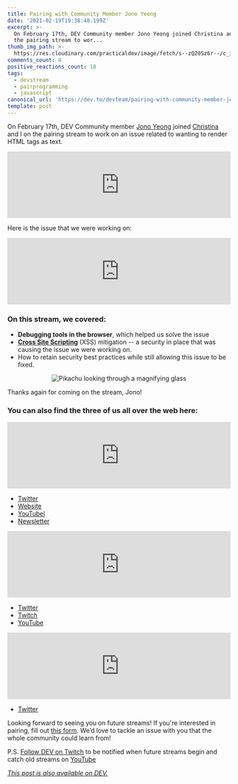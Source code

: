 ```yaml
---
title: Pairing with Community Member Jono Yeong
date: '2021-02-19T19:38:48.199Z'
excerpt: >-
  On February 17th, DEV Community member Jono Yeong joined Christina and I on
  the pairing stream to wor...
thumb_img_path: >-
  https://res.cloudinary.com/practicaldev/image/fetch/s--zQ20Sz6r--/c_imagga_scale,f_auto,fl_progressive,h_420,q_auto,w_1000/https://dev-to-uploads.s3.amazonaws.com/uploads/articles/8qpteiqv2kmku8wnd5xz.jpg
comments_count: 4
positive_reactions_count: 18
tags:
  - devstream
  - pairprogramming
  - javascript
canonical_url: 'https://dev.to/devteam/pairing-with-community-member-jono-yeong-3knk'
template: post
---
```


On <time datetime="2021-02-17">February 17th</time>, DEV Community member [Jono Yeong](https://dev.to/jonoyeong) joined [Christina](https://dev.to/coffeecraftcode) and I on the pairing stream to work on an issue related to wanting to render HTML tags as text.

<iframe class="liquidTag" src="https://dev.to/embed/youtube?args=WO201vtzWM4" style="border: 0; width: 100%;"></iframe>

Here is the issue that we were working on:

<iframe class="liquidTag" src="https://dev.to/embed/github?args=https%3A%2F%2Fgithub.com%2Fforem%2Fforem%2Fissues%2F2204" style="border: 0; width: 100%;"></iframe>

### On this stream, we covered:

- **Debugging tools in the browser**, which helped us solve the issue
- **[Cross Site Scripting](https://owasp.org/www-community/attacks/xss/)** (XSS) mitigation -- a security in place that was causing the issue we were working on.
- How to retain security best practices while still allowing this issue to be fixed.

<center>

![Pikachu looking through a magnifying glass](https://media.giphy.com/media/42wQXwITfQbDGKqUP7/giphy.gif)

</center>

Thanks again for coming on the stream, Jono!

### You can also find the three of us all over the web here:

<iframe class="liquidTag" src="https://dev.to/embed/user?args=jonoyeong" style="border: 0; width: 100%;"></iframe>

- [Twitter](https://twitter.com/JonoYeong)
- [Website](https://www.jonathanyeong.com/)
- [YouTubel](https://www.youtube.com/channel/UClb6km0HLkGUOEjHlp5WdPA0)
- [Newsletter](https://newsletter.jonathanyeong.com/)

<iframe class="liquidTag" src="https://dev.to/embed/user?args=nickytonline" style="border: 0; width: 100%;"></iframe>

- [Twitter](https://twitter.com/nickytonline)
- [Twitch](https://www.twitch.tv/nickytonline)
- [YouTube](https://iamdeveloper.com/youtube)

<iframe class="liquidTag" src="https://dev.to/embed/user?args=coffeecraftcode" style="border: 0; width: 100%;"></iframe>

- [Twitter](https://twitter.com/coffeecraftcode)

Looking forward to seeing you on future streams! If you're interested in pairing, fill out [this form](https://iamdeveloper.com/pair). We’d love to tackle an issue with you that the whole community could learn from!

P.S. [Follow DEV on Twitch](https://twitch.tv/thepracticaldev) to be notified when future streams begin and catch old streams on [YouTube](https://www.youtube.com/c/thepracticaldevteam)

_[This post is also available on DEV.](https://dev.to/devteam/pairing-with-community-member-jono-yeong-3knk)_

<script>
const parent = document.getElementsByTagName('head')[0];
const script = document.createElement('script');
script.type = 'text/javascript';
script.src = 'https://cdnjs.cloudflare.com/ajax/libs/iframe-resizer/4.1.1/iframeResizer.min.js';
script.charset = 'utf-8';
script.onload = function() {
    window.iFrameResize({}, '.liquidTag');
};
parent.appendChild(script);
</script>
